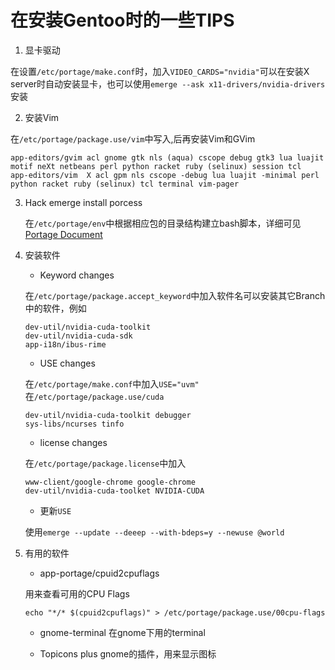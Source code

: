 # 在安装Gentoo时的一些TIPS

1. 显卡驱动 

在设置`/etc/portage/make.conf`时，加入`VIDEO_CARDS="nvidia"`可以在安装X server时自动安装显卡，也可以使用`emerge --ask x11-drivers/nvidia-drivers`安装

2. 安装Vim

在`/etc/portage/package.use/vim`中写入,后再安装Vim和GVim
```
app-editors/gvim acl gnome gtk nls (aqua) cscope debug gtk3 lua luajit motif neXt netbeans perl python racket ruby (selinux) session tcl
app-editors/vim  X acl gpm nls cscope -debug lua luajit -minimal perl python racket ruby (selinux) tcl terminal vim-pager
```

3. Hack emerge install porcess

    在`/etc/portage/env`中根据相应包的目录结构建立bash脚本，详细可见[Portage Document](https://dev.gentoo.org/~zmedico/portage/doc/)


4. 安装软件

    * Keyword changes
    
    在`/etc/portage/package.accept_keyword`中加入软件名可以安装其它Branch中的软件，例如
    ```
    dev-util/nvidia-cuda-toolkit
    dev-util/nvidia-cuda-sdk
    app-i18n/ibus-rime
    ```

    * USE changes

    在`/etc/portage/make.conf`中加入`USE="uvm"`
    在`/etc/portage/package.use/cuda`
    ```
    dev-util/nvidia-cuda-toolkit debugger
    sys-libs/ncurses tinfo
    
    ```

    *  license changes

    在`/etc/portage/package.license`中加入
    ```
    www-client/google-chrome google-chrome
    dev-util/nvidia-cuda-toolket NVIDIA-CUDA
    ```

    * 更新`USE`

    使用`emerge --update --deeep --with-bdeps=y --newuse @world`

4. 有用的软件

    * app-portage/cpuid2cpuflags

    用来查看可用的CPU Flags
    ```
    echo "*/* $(cpuid2cpuflags)" > /etc/portage/package.use/00cpu-flags
    ```

    * gnome-terminal
    在gnome下用的terminal

    * Topicons plus
    gnome的插件，用来显示图标
